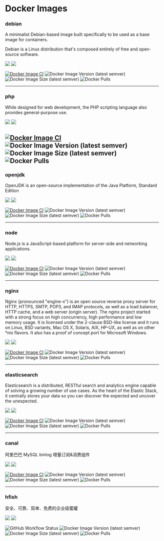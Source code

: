 # Docker Images

### debian

A minimalist Debian-based image built specifically to be used as a base image for containers.

Debian is a Linux distribution that's composed entirely of free and open-source software.

[![](https://img.shields.io/badge/github-chinayin--docker/debian-brightgreen)](https://github.com/chinayin-docker/debian)
[![](https://img.shields.io/badge/dockerhub-chinayin/debian-brightgreen)](https://hub.docker.com/repository/docker/chinayin/debian)

[![Docker Image CI](https://github.com/chinayin-docker/debian/actions/workflows/ci.yml/badge.svg?event=schedule)](https://github.com/chinayin-docker/debian/actions/workflows/ci.yml)
![Docker Image Version (latest semver)](https://img.shields.io/docker/v/chinayin/debian?sort=semver)
![Docker Image Size (latest semver)](https://img.shields.io/docker/image-size/chinayin/debian?sort=semver)
![Docker Pulls](https://img.shields.io/docker/pulls/chinayin/debian)

---

### php

While designed for web development, the PHP scripting language also provides general-purpose use.

[![](https://img.shields.io/badge/github-chinayin--docker/php-brightgreen)](https://github.com/chinayin-docker/php)
[![](https://img.shields.io/badge/dockerhub-chinayin/php-brightgreen)](https://hub.docker.com/repository/docker/chinayin/php)

[![Docker Image CI](https://github.com/chinayin-docker/php/actions/workflows/ci.yml/badge.svg?event=schedule)](https://github.com/chinayin-docker/php/actions/workflows/ci.yml)
![Docker Image Version (latest semver)](https://img.shields.io/docker/v/chinayin/php?sort=semver)
![Docker Image Size (latest semver)](https://img.shields.io/docker/image-size/chinayin/php?sort=semver)
![Docker Pulls](https://img.shields.io/docker/pulls/chinayin/php)
---

### openjdk

OpenJDK is an open-source implementation of the Java Platform, Standard Edition

[![](https://img.shields.io/badge/github-chinayin--docker/openjdk-brightgreen)](https://github.com/chinayin-docker/openjdk)
[![](https://img.shields.io/badge/dockerhub-chinayin/openjdk-brightgreen)](https://hub.docker.com/repository/docker/chinayin/openjdk)

[![Docker Image CI](https://github.com/chinayin-docker/openjdk/actions/workflows/ci.yml/badge.svg?event=schedule)](https://github.com/chinayin-docker/openjdk/actions/workflows/ci.yml)
![Docker Image Version (latest semver)](https://img.shields.io/docker/v/chinayin/openjdk?sort=semver)
![Docker Image Size (latest semver)](https://img.shields.io/docker/image-size/chinayin/openjdk?sort=semver)
![Docker Pulls](https://img.shields.io/docker/pulls/chinayin/openjdk)

---

### node

Node.js is a JavaScript-based platform for server-side and networking applications.

[![](https://img.shields.io/badge/github-chinayin--docker/node-brightgreen)](https://github.com/chinayin-docker/node)
[![](https://img.shields.io/badge/dockerhub-chinayin/node-brightgreen)](https://hub.docker.com/repository/docker/chinayin/node)

[![Docker Image CI](https://github.com/chinayin-docker/node/actions/workflows/ci.yml/badge.svg?event=schedule)](https://github.com/chinayin-docker/node/actions/workflows/ci.yml)
![Docker Image Version (latest semver)](https://img.shields.io/docker/v/chinayin/node?sort=semver)
![Docker Image Size (latest semver)](https://img.shields.io/docker/image-size/chinayin/node?sort=semver)
![Docker Pulls](https://img.shields.io/docker/pulls/chinayin/node)

---

### nginx

Nginx (pronounced "engine-x") is an open source reverse proxy server for HTTP, HTTPS, SMTP, POP3, and IMAP protocols, as
well as a load balancer, HTTP cache, and a web server (origin server). The nginx project started with a strong focus on
high concurrency, high performance and low memory usage. It is licensed under the 2-clause BSD-like license and it runs
on Linux, BSD variants, Mac OS X, Solaris, AIX, HP-UX, as well as on other *nix flavors. It also has a proof of concept
port for Microsoft Windows.

[![](https://img.shields.io/badge/github-chinayin--docker/nginx-brightgreen)](https://github.com/chinayin-docker/nginx)
[![](https://img.shields.io/badge/dockerhub-chinayin/nginx-brightgreen)](https://hub.docker.com/repository/docker/chinayin/nginx)

[![Docker Image CI](https://github.com/chinayin-docker/nginx/actions/workflows/ci.yml/badge.svg?event=schedule)](https://github.com/chinayin-docker/nginx/actions/workflows/ci.yml)
![Docker Image Version (latest semver)](https://img.shields.io/docker/v/chinayin/nginx?sort=semver)
![Docker Image Size (latest semver)](https://img.shields.io/docker/image-size/chinayin/nginx?sort=semver)
![Docker Pulls](https://img.shields.io/docker/pulls/chinayin/nginx)

---

### elasticsearch

Elasticsearch is a distributed, RESTful search and analytics engine capable of solving a growing number of use cases. As
the heart of the Elastic Stack, it centrally stores your data so you can discover the expected and uncover the
unexpected.

[![](https://img.shields.io/badge/github-chinayin--docker/elasticsearch-brightgreen)](https://github.com/chinayin-docker/elasticsearch)
[![](https://img.shields.io/badge/dockerhub-chinayin/elasticsearch-brightgreen)](https://hub.docker.com/repository/docker/chinayin/elasticsearch)

[![Docker Image CI](https://github.com/chinayin-docker/elasticsearch/actions/workflows/ci.yml/badge.svg?event=schedule)](https://github.com/chinayin-docker/elasticsearch/actions/workflows/ci.yml)
![Docker Image Version (latest semver)](https://img.shields.io/docker/v/chinayin/elasticsearch?sort=semver)
![Docker Image Size (latest semver)](https://img.shields.io/docker/image-size/chinayin/elasticsearch?sort=semver)
![Docker Pulls](https://img.shields.io/docker/pulls/chinayin/elasticsearch)

--- 

### canal

阿里巴巴 MySQL binlog 增量订阅&消费组件

[![](https://img.shields.io/badge/github-chinayin--docker/canal-brightgreen)](https://github.com/chinayin-docker/canal)
[![](https://img.shields.io/badge/dockerhub-chinayin/canal-brightgreen)](https://hub.docker.com/repository/docker/chinayin/canal)

[![Docker Image CI](https://github.com/chinayin-docker/canal/actions/workflows/ci.yml/badge.svg?event=schedule)](https://github.com/chinayin-docker/canal/actions/workflows/ci.yml)
![Docker Image Version (latest semver)](https://img.shields.io/docker/v/chinayin/canal?sort=semver)
![Docker Image Size (latest semver)](https://img.shields.io/docker/image-size/chinayin/canal?sort=semver)
![Docker Pulls](https://img.shields.io/docker/pulls/chinayin/canal)

--- 

### hfish

安全、可靠、简单、免费的企业级蜜罐

[![](https://img.shields.io/badge/github-chinayin--docker/hfish-brightgreen)](https://github.com/chinayin-docker/hfish)
[![](https://img.shields.io/badge/dockerhub-chinayin/hfish-brightgreen)](https://hub.docker.com/repository/docker/chinayin/hfish)

![GitHub Workflow Status](https://img.shields.io/github/workflow/status/chinayin-docker/hfish/Docker%20Image%20CI)
![Docker Image Version (latest semver)](https://img.shields.io/docker/v/chinayin/hfish?sort=semver)
![Docker Image Size (latest semver)](https://img.shields.io/docker/image-size/chinayin/hfish?sort=semver)
![Docker Pulls](https://img.shields.io/docker/pulls/chinayin/hfish)

